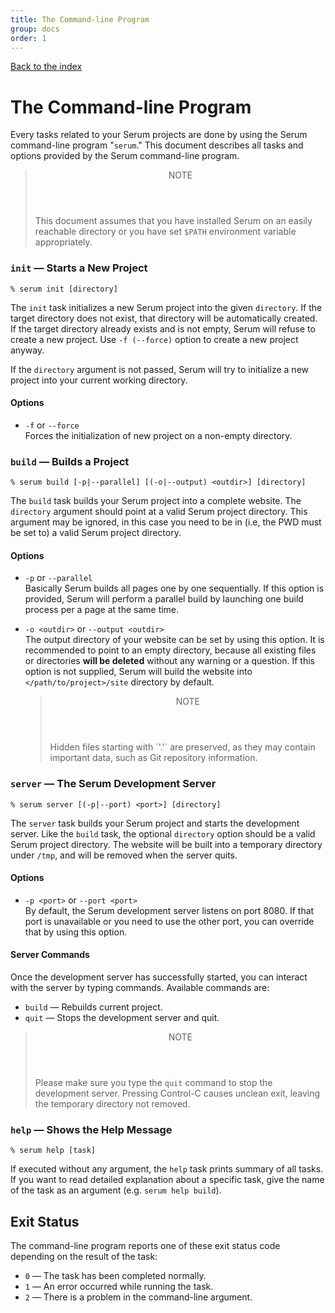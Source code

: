 ```yaml
---
title: The Command-line Program
group: docs
order: 1
---
```


[Back to the index](%page:docs/index)

# The Command-line Program

Every tasks related to your Serum projects are done by using the Serum
command-line program "`serum`." This document describes all tasks and options
provided by the Serum command-line program.

<blockquote class="note">
  <header>NOTE</header>
  <p>This document assumes that you have installed Serum on an easily reachable
  directory or you have set <code>$PATH</code> environment variable
  appropriately.</p>
</blockquote>

### `init` &mdash; Starts a New Project

```
% serum init [directory]
```

The `init` task initializes a new Serum project into the given `directory`.
If the target directory does not exist, that directory will be automatically
created. If the target directory already exists and is not empty, Serum will
refuse to create a new project. Use `-f (--force)` option to create a new
project anyway.

If the `directory` argument is not passed, Serum will try to initialize a new
project into your current working directory.

#### Options

* `-f` or `--force`<br>
    Forces the initialization of new project on a non-empty directory.

### `build` &mdash; Builds a Project

```
% serum build [-p|--parallel] [(-o|--output) <outdir>] [directory]
```

The `build` task builds your Serum project into a complete website. The
`directory` argument should point at a valid Serum project directory. This
argument may be ignored, in this case you need to be in (i.e, the PWD must be
set to) a valid Serum project directory.

#### Options

* `-p` or `--parallel`<br>
    Basically Serum builds all pages one by one sequentially. If this option
    is provided, Serum will perform a parallel build by launching one build
    process per a page at the same time.
* `-o <outdir>` or `--output <outdir>`<br>
    The output directory of your website can be set by using this option. It
    is recommended to point to an empty directory, because all existing files
    or directories **will be deleted** without any warning or a question. If
    this option is not supplied, Serum will build the website into
    `</path/to/project>/site` directory by default.

    <blockquote class="note">
      <header>NOTE</header>
      <p>Hidden files starting with `'.'` are preserved, as they may contain
      important data, such as Git repository information.</p>
    </blockquote>

### `server` &mdash; The Serum Development Server

```
% serum server [(-p|--port) <port>] [directory]
```

The `server` task builds your Serum project and starts the development server.
Like the `build` task, the optional `directory` option should be a valid Serum
project directory. The website will be built into a temporary directory under
`/tmp`, and will be removed when the server quits.

#### Options

* `-p <port>` or `--port <port>`<br>
    By default, the Serum development server listens on port 8080. If that port
    is unavailable or you need to use the other port, you can override that by
    using this option.

#### Server Commands

Once the development server has successfully started, you can interact with
the server by typing commands. Available commands are:

* `build` &mdash; Rebuilds current project.
* `quit` &mdash; Stops the development server and quit.

<blockquote class="note">
  <header>NOTE</header>
  <p> Please make sure you type the <code>quit</code> command to stop the
  development server. Pressing Control-C causes unclean exit, leaving the
  temporary directory not removed.</p>
</blockquote>

### `help` &mdash; Shows the Help Message

```
% serum help [task]
```

If executed without any argument, the `help` task prints summary of all tasks.
If you want to read detailed explanation about a specific task, give the name of
the task as an argument (e.g. `serum help build`).

## Exit Status

The command-line program reports one of these exit status code depending on the
result of the task:

* `0` &mdash; The task has been completed normally.
* `1` &mdash; An error occurred while running the task.
* `2` &mdash; There is a problem in the command-line argument.
